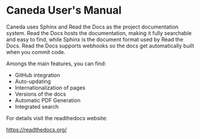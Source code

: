 Caneda User's Manual
====================

Caneda uses Sphinx and Read the Docs as the project documentation system. Read the Docs hosts the documentation, making it fully searchable and easy to find, while Sphinx is the document format used by Read the Docs. Read the Docs supports webhooks so the docs get automatically built when you commit code.

Amongs the main features, you can find: 
  * GitHub integration
  * Auto-updating
  * Internationalization of pages
  * Versions of the docs
  * Automatic PDF Generation
  * Integrated search

For details visit the readthedocs website:

https://readthedocs.org/

